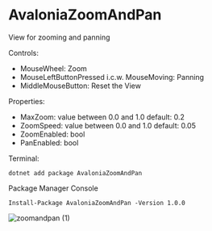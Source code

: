 # AvaloniaZoomAndPan

View for zooming and panning

Controls:
-   MouseWheel: Zoom
-   MouseLeftButtonPressed i.c.w. MouseMoving: Panning
-   MiddleMouseButton: Reset the View

Properties:
-   MaxZoom: value between 0.0 and 1.0 default: 0.2
-   ZoomSpeed: value between 0.0 and 1.0 default: 0.05
-   ZoomEnabled: bool
-   PanEnabled: bool

Terminal:
```
dotnet add package AvaloniaZoomAndPan
```

Package Manager Console
```
Install-Package AvaloniaZoomAndPan -Version 1.0.0
```

![zoomandpan (1)](https://github.com/DirkKramer/AvaloniaZoomAndPan/assets/46933603/b95ee48c-ab1a-4dc6-97e5-e6862a709aec)
